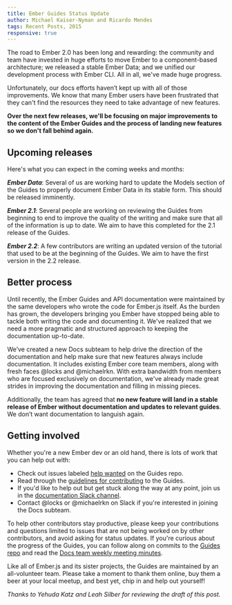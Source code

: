 ```yaml
---
title: Ember Guides Status Update
author: Michael Kaiser-Nyman and Ricardo Mendes
tags: Recent Posts, 2015
responsive: true
---
```


The road to Ember 2.0 has been long and rewarding: the community and team have invested in huge efforts to move Ember to a component-based architecture; we released a stable Ember Data; and we unified our development process with Ember CLI. All in all, we've made huge progress.

Unfortunately, our docs efforts haven’t kept up with all of those improvements. We know that many Ember users have been frustrated that they can't find the resources they need to take advantage of new features.

**Over the next few releases, we'll be focusing on major improvements to the content of the Ember Guides and the process of landing new features so we don't fall behind again.**

## Upcoming releases

Here's what you can expect in the coming weeks and months:

**_Ember Data_**: Several of us are working hard to update the Models section of the Guides to properly document Ember Data in its stable form. This should be released imminently.

**_Ember 2.1_**: Several people are working on reviewing the Guides from beginning to end to improve the quality of the writing and make sure that all of the information is up to date. We aim to have this completed for the 2.1 release of the Guides.

**_Ember 2.2_**: A few contributors are writing an updated version of the tutorial that used to be at the beginning of the Guides. We aim to have the first version in the 2.2 release.

## Better process

Until recently, the Ember Guides and API documentation were maintained by the same developers who wrote the code for Ember.js itself. As the burden has grown, the developers bringing you Ember have stopped being able to tackle both writing the code and documenting it. We've realized that we need a more pragmatic and structured approach to keeping the documentation up-to-date.

We’ve created a new Docs subteam to help drive the direction of the documentation and help make sure that new features always include documentation. It includes existing Ember core team members, along with fresh faces @locks and @michaelrkn. With extra bandwidth from members who are focused exclusively on documentation, we've already made great strides in improving the documentation and filling in missing pieces.

Additionally, the team has agreed that **no new feature will land in a stable release of Ember without documentation and updates to relevant guides**. We don’t want documentation to languish again.

## Getting involved

Whether you're a new Ember dev or an old hand, there is lots of work that you can help out with:

* Check out issues labeled [help wanted](https://github.com/emberjs/guides/labels/help%20wanted) on the Guides repo.
* Read through the [guidelines for contributing](https://github.com/emberjs/guides/blob/master/CONTRIBUTING.md) to the Guides.
* If you'd like to help out but get stuck along the way at any point, join us in the [documentation Slack channel](https://embercommunity.slack.com/messages/documentation/).
* Contact @locks or @michaelrkn on Slack if you're interested in joining the Docs subteam.

To help other contributors stay productive, please keep your contributions and questions limited to issues that are not being worked on by other contributors, and avoid asking for status updates. If you're curious about the progress of the Guides, you can follow along on commits to the [Guides repo](https://github.com/emberjs/guides) and read the [Docs team weekly meeting minutes](https://github.com/emberjs/core-notes/tree/master/docs-team).

Like all of Ember.js and its sister projects, the Guides are maintained by an all-volunteer team. Please take a moment to thank them online, buy them a beer at your local meetup, and best yet, chip in and help out yourself!

_Thanks to Yehuda Katz and Leah Silber for reviewing the draft of this post._
